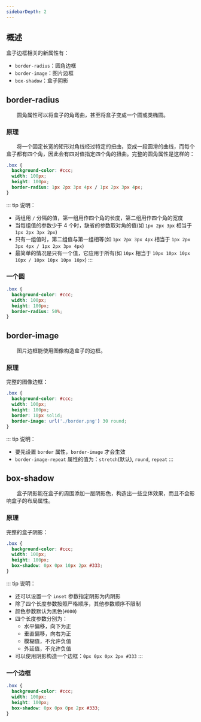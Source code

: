 ```yaml
---
sidebarDepth: 2
---
```


## 概述

盒子边框相关的新属性有：

+ `border-radius`：圆角边框
+ `border-image`：图片边框
+ `box-shadow`：盒子阴影

## border-radius

&emsp;&emsp;圆角属性可以将盒子的角弯曲，甚至将盒子变成一个圆或类椭圆。

### 原理

&emsp;&emsp;将一个固定长宽的矩形对角线经过特定的扭曲，变成一段圆滑的曲线，而每个盒子都有四个角，因此会有四对值指定四个角的扭曲。完整的圆角属性是这样的：

```css
.box {
  background-color: #ccc;
  width: 100px;
  height: 100px;
  border-radius: 1px 2px 3px 4px / 1px 2px 3px 4px;
}
```

::: tip 说明：
+ 两组用 `/` 分隔的值，第一组用作四个角的长度，第二组用作四个角的宽度
+ 当每组值的参数少于 4 个时，缺省的参数取对角的值(如 `1px 2px 3px` 相当于 `1px 2px 3px 2px`)
+ 只有一组值时，第二组值与第一组相等(如 `1px 2px 3px 4px` 相当于 `1px 2px 3px 4px / 1px 2px 3px 4px`)
+ 最简单的情况是只有一个值，它应用于所有(如 `10px` 相当于 `10px 10px 10px 10px / 10px 10px 10px 10px`)
:::

### 一个圆

```css
.box {
  background-color: #ccc;
  width: 100px;
  height: 100px;
  border-radius: 50%;
}
```



## border-image

&emsp;&emsp;图片边框能使用图像构造盒子的边框。


### 原理

完整的图像边框：

```css
.box {
  background-color: #ccc;
  width: 100px;
  height: 100px;
  border: 10px solid;
  border-image: url('./border.png') 30 round;
}
```

::: tip 说明：
+ 要先设置 `border` 属性，`border-image` 才会生效
+ `border-image-repeat` 属性的值为：`stretch`(默认), `round`, `repeat`
:::



## box-shadow

&emsp;&emsp;盒子阴影能在盒子的周围添加一层阴影色，构造出一些立体效果，而且不会影响盒子的布局属性。


### 原理

完整的盒子阴影：

```css
.box {
  background-color: #ccc;
  width: 100px;
  height: 100px;
  box-shadow: 0px 0px 10px 2px #333;
}
```

::: tip 说明：
+ 还可以设置一个 `inset` 参数指定阴影为内阴影
+ 除了四个长度参数按照严格顺序，其他参数顺序不限制
+ 颜色参数默认为黑色(`#000`)
+ 四个长度参数分别为：
  + 水平偏移，向下为正
  + 垂直偏移，向右为正
  + 模糊值，不允许负值
  + 外延值，不允许负值
+ 可以使用阴影构造一个边框：`0px 0px 0px 2px #333`
:::


### 一个边框

```css
.box {
  background-color: #ccc;
  width: 100px;
  height: 100px;
  box-shadow: 0px 0px 0px 2px #333;
}
```